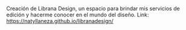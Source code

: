 Creación de Librana Design, un espacio para brindar mis servicios de edición y hacerme conocer en el mundo del diseño.
Link:  https://natyllaneza.github.io/libranadesign/
